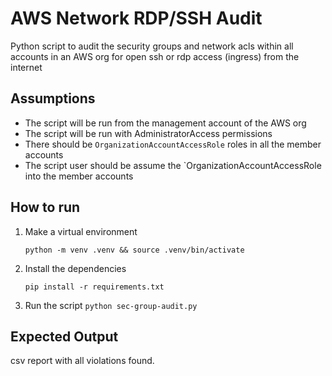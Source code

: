 # AWS Network RDP/SSH Audit

Python script to audit the security groups and network acls within all accounts in an AWS org for open ssh or rdp access (ingress) from the internet

## Assumptions

- The script will be run from the management account of the AWS org
- The script will be run with AdministratorAccess permissions
- There should be `OrganizationAccountAccessRole` roles in all the member accounts
- The script user should be assume the `OrganizationAccountAccessRole into the member accounts

## How to run

1. Make a virtual environment

    `python -m venv .venv && source .venv/bin/activate`

2. Install the dependencies

    `pip install -r requirements.txt`

3. Run the script
    `python sec-group-audit.py`

## Expected Output

csv report with all violations found.
